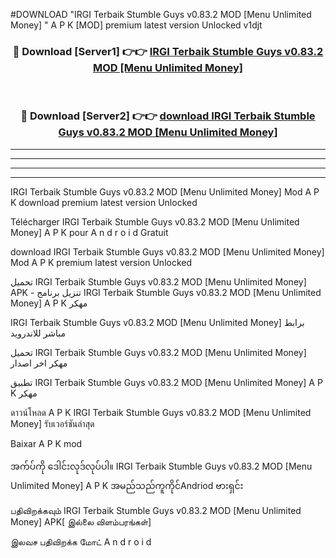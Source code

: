 #DOWNLOAD "IRGI Terbaik Stumble Guys v0.83.2 MOD [Menu Unlimited Money] " A P K [MOD] premium latest version Unlocked v1djt 



<div align="center">

<h3>🔴 Download [Server1] 👉👉 <a href="https://apkdownload12.web.app/?title=IRGI Terbaik Stumble Guys v0.83.2 MOD [Menu Unlimited Money] ">IRGI Terbaik Stumble Guys v0.83.2 MOD [Menu Unlimited Money]  </a></h3><br>

<h3>🔴 Download [Server2] 👉👉 <a href="https://apkdownload12.web.app/?title=IRGI Terbaik Stumble Guys v0.83.2 MOD [Menu Unlimited Money] ">download IRGI Terbaik Stumble Guys v0.83.2 MOD [Menu Unlimited Money]  </a></h3>
</div>


----------------------------------------------------------

----------------------------------------------------------

----------------------------------------------------------

----------------------------------------------------------


IRGI Terbaik Stumble Guys v0.83.2 MOD [Menu Unlimited Money]  Mod A P K download premium latest version Unlocked

Télécharger  IRGI Terbaik Stumble Guys v0.83.2 MOD [Menu Unlimited Money]  A P K pour A n d r o i d Gratuit

download IRGI Terbaik Stumble Guys v0.83.2 MOD [Menu Unlimited Money]  Mod A P K premium latest version Unlocked

تحميل IRGI Terbaik Stumble Guys v0.83.2 MOD [Menu Unlimited Money]  APK - تنزيل برنامج IRGI Terbaik Stumble Guys v0.83.2 MOD [Menu Unlimited Money]  A P K مهكر

IRGI Terbaik Stumble Guys v0.83.2 MOD [Menu Unlimited Money]  برابط مباشر للاندرويد

تحميل IRGI Terbaik Stumble Guys v0.83.2 MOD [Menu Unlimited Money]  مهكر اخر اصدار

تطبيق IRGI Terbaik Stumble Guys v0.83.2 MOD [Menu Unlimited Money]  A P K مهكر

ดาวน์โหลด A P K IRGI Terbaik Stumble Guys v0.83.2 MOD [Menu Unlimited Money]  รับเวอร์ชันล่าสุด

Baixar A P K mod

အက်ပ်ကို ဒေါင်းလုဒ်လုပ်ပါ။ IRGI Terbaik Stumble Guys v0.83.2 MOD [Menu Unlimited Money]  A P K အမည်သည်ကူကိုင်Andriod ဗားရှင်း

பதிவிறக்கவும் IRGI Terbaik Stumble Guys v0.83.2 MOD [Menu Unlimited Money]  APK[ இல்லை விளம்பரங்கள்] 
 
இலவச பதிவிறக்க மோட் A n d r o i d



